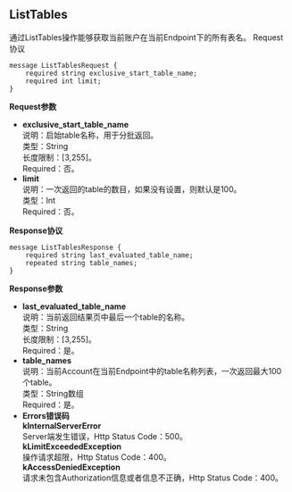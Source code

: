 ## ListTables

通过ListTables操作能够获取当前账户在当前Endpoint下的所有表名。
Request协议
```
message ListTablesRequest {
    required string exclusive_start_table_name;
    required int limit;
}
```
**Request参数**

* **exclusive_start_table_name**<br>
说明：启始table名称，用于分批返回。<br>
类型：String<br>
长度限制：[3,255]。<br>
Required：否。
* **limit**<br>
说明：一次返回的table的数目，如果没有设置，则默认是100。<br>
类型：Int<br>
Required：否。

**Response协议**

```
message ListTablesResponse {
    required string last_evaluated_table_name;
    repeated string table_names;
}
```
**Response参数**

* **last_evaluated_table_name**<br>
说明：当前返回结果页中最后一个table的名称。<br>
类型：String<br>
长度限制：[3,255]。<br>
Required：是。
* **table_names**<br>
说明：当前Account在当前Endpoint中的table名称列表，一次返回最大100
个table。<br>
类型：String数组<br>
Required：是。
* **Errors错误码**<br>
**kInternalServerError**<br>
Server端发生错误，Http Status Code：500。<br>
**kLimitExceededException**<br>
操作请求超限，Http Status Code：400。<br>
**kAccessDeniedException**<br>
请求未包含Authorization信息或者信息不正确，Http Status Code：400。
